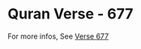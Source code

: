 # Quran Verse - 677 

For more infos, See [Verse 677](https://www.quranbookk.com/quran/search?q=677)